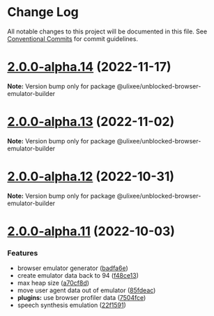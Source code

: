 # Change Log

All notable changes to this project will be documented in this file.
See [Conventional Commits](https://conventionalcommits.org) for commit guidelines.

# [2.0.0-alpha.14](https://github.com/ulixee/unblocked/compare/v2.0.0-alpha.13...v2.0.0-alpha.14) (2022-11-17)

**Note:** Version bump only for package @ulixee/unblocked-browser-emulator-builder





# [2.0.0-alpha.13](https://github.com/ulixee/unblocked/compare/v2.0.0-alpha.12...v2.0.0-alpha.13) (2022-11-02)

**Note:** Version bump only for package @ulixee/unblocked-browser-emulator-builder





# [2.0.0-alpha.12](https://github.com/ulixee/unblocked/compare/v2.0.0-alpha.11...v2.0.0-alpha.12) (2022-10-31)

**Note:** Version bump only for package @ulixee/unblocked-browser-emulator-builder





# [2.0.0-alpha.11](https://github.com/ulixee/unblocked/compare/v2.0.0-alpha.10...v2.0.0-alpha.11) (2022-10-03)


### Features

* browser emulator generator ([badfa6e](https://github.com/ulixee/unblocked/commit/badfa6ed2397c2dd1dfcff78bd44cc5adca6a130))
* create emulator data back to 94 ([f48ce13](https://github.com/ulixee/unblocked/commit/f48ce136b815e261a25008cf3ba50093ccebc177))
* max heap size ([a70cf8d](https://github.com/ulixee/unblocked/commit/a70cf8dfc2fadb04bd2225505c60eb12ae7c7e20))
* move user agent data out of emulator ([85fdeac](https://github.com/ulixee/unblocked/commit/85fdeacc0aef4343cd0d0abec87eecc783cd7d85))
* **plugins:** use browser profiler data ([7504fce](https://github.com/ulixee/unblocked/commit/7504fce1e9778e3dfdf4d71c5dce0602a62bfda0))
* speech synthesis emulation ([22f1591](https://github.com/ulixee/unblocked/commit/22f1591c5efbd10789c844fc28f18e0364d0443f))
